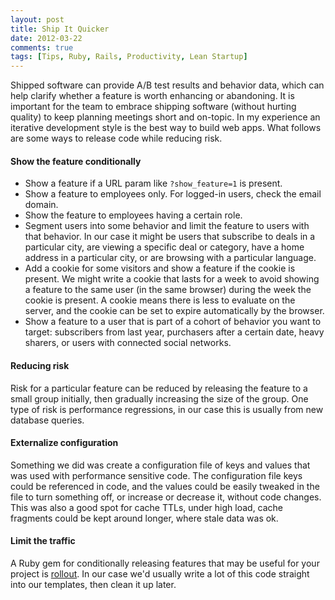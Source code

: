 ```yaml
---
layout: post
title: Ship It Quicker
date: 2012-03-22
comments: true
tags: [Tips, Ruby, Rails, Productivity, Lean Startup]
---
```


Shipped software can provide A/B test results and behavior data, which can help clarify whether a feature is worth enhancing or abandoning. It is important for the team to embrace shipping software (without hurting quality) to keep planning meetings short and on-topic. In my experience an iterative development style is the best way to build web apps. What follows are some ways to release code while reducing risk.

#### Show the feature conditionally

 * Show a feature if a URL param like `?show_feature=1` is present.
 * Show a feature to employees only. For logged-in users, check the email domain.
 * Show the feature to employees having a certain role.
 * Segment users into some behavior and limit the feature to users with that behavior. In our case it might be users that subscribe to deals in a particular city, are viewing a specific deal or category, have a home address in a particular city, or are browsing with a particular language.
 * Add a cookie for some visitors and show a feature if the cookie is present. We might write a cookie that lasts for a week to avoid showing a feature to the same user (in the same browser) during the week the cookie is present. A cookie means there is less to evaluate on the server, and the cookie can be set to expire automatically by the browser.
 * Show a feature to a user that is part of a cohort of behavior you want to target: subscribers from last year, purchasers after a certain date, heavy sharers, or users with connected social networks.

#### Reducing risk

Risk for a particular feature can be reduced by releasing the feature to a small group initially, then gradually increasing the size of the group. One type of risk is performance regressions, in our case this is usually from new database queries.

#### Externalize configuration

Something we did was create a configuration file of keys and values that was used with performance sensitive code. The configuration file keys could be referenced in code, and the values could be easily tweaked in the file to turn something off, or increase or decrease it, without code changes. This was also a good spot for cache TTLs, under high load, cache fragments could be kept around longer, where stale data was ok.

#### Limit the traffic

A Ruby gem for conditionally releasing features that may be useful for your project is [rollout](https://github.com/jamesgolick/rollout). In our case we'd usually write a lot of this code straight into our templates, then clean it up later.
